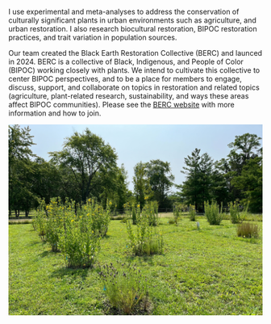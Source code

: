 
I use experimental and meta-analyses to address the conservation of culturally significant plants in urban environments such as agriculture, and urban restoration. I also research biocultural restoration, BIPOC restoration practices, and trait variation in population sources.

Our team created the Black Earth Restoration Collective (BERC) and launced in 2024. BERC is a collective of Black, Indigenous, and People of Color (BIPOC) working closely with plants. We intend to cultivate this collective to center BIPOC perspectives, and to be a place for members to engage, discuss, support, and collaborate on topics in restoration and related topics (agriculture, plant-related research, sustainability, and ways these areas affect BIPOC communities). Please see the [BERC website](https://aliciafoxx.github.io/berc/about.html) with more information and how to join.

![](images/mettawa.jpg)

